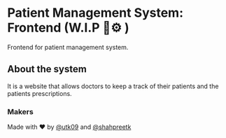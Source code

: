 # Patient Management System: Frontend (W.I.P 🔩⚙️ )

Frontend for patient management system.

## About the system

It is a website that allows doctors to keep a track of their patients and the patients prescriptions.

### Makers

Made with ❤️ by [@utk09](https://github.com/utk09) and [@shahpreetk](https://github.com/shahpreet)
